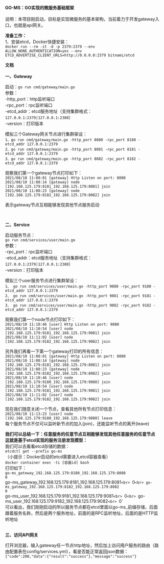 **GO-MS：GO实现的微服务基础框架**
<br>
<br>
说明：本项目刚启动，目标是实现微服务的基本架构，当前着力于开发gateway入口，也就是api网关。<br>

**准备工作：**<br>
1、安装etcd，Docker快捷安装：<br>
`docker run --rm -it -d -p 2379:2379 --env ALLOW_NONE_AUTHENTICATION=yes --env ETCD_ADVERTISE_CLIENT_URLS=http://0.0.0.0:2379 bitnami/etcd`
<br>

**文档**<br><br>
**一、Gateway**<br>

启动：`go run cmd/gateway/main.go`<br>
参数：<br>
-http_port：http监听端口<br>
-rpc_port：rpc监听端口<br>
-etcd_addr：etcd服务地址（支持集群格式：`127.0.0.1:2379|127.0.0.1:2380`）<br>
-version：打印版本<br>

模拟三个Gateway网关节点进行集群架设：<br>
`1、go run cmd/gateway/main.go -http_port 8080 -rpc_port 8180 -etcd_addr 127.0.0.1:2379`<br>
`2、go run cmd/gateway/main.go -http_port 8081 -rpc_port 8181 -etcd_addr 127.0.0.1:2379`<br>
`3、go run cmd/gateway/main.go -http_port 8082 -rpc_port 8182 -etcd_addr 127.0.0.1:2379`<br>

观察我们第一个gateway节点打印如下：<br>
`2021/08/10 11:08:01 [gateway] Http Listen on port: 8080`<br>
`2021/08/10 11:08:14 [gateway] node [192.168.125.179:8181_192.168.125.179:8081] join`<br>
`2021/08/10 11:08:23 [gateway] node [192.168.125.179:8182_192.168.125.179:8082] join`

表示gateway节点互相能够发现其他节点服务启动

<br>

**二、Service**<br>

启动服务节点：<br>
`go run cmd/services/user/main.go`<br>
参数：<br>
-rpc_port：rpc监听端口<br>
-etcd_addr：etcd服务地址（支持集群格式：`127.0.0.1:2379|127.0.0.1:2380`）<br>
-version：打印版本<br>

模拟三个user服务节点进行集群架设：<br>
`1、 go run cmd/services/user/main.go -http_port 9080 -rpc_port 9180 -etcd_addr 127.0.0.1:2379`<br>
`2、 go run cmd/services/user/main.go -http_port 9081 -rpc_port 9181 -etcd_addr 127.0.0.1:2379`<br>
`3、 go run cmd/services/user/main.go -http_port 9082 -rpc_port 9182 -etcd_addr 127.0.0.1:2379`<br>

观察我们第一个node节点打印如下：<br>
`2021/08/10 11:10:46 [user] Http Listen on port: 9080`<br>
`2021/08/10 11:10:54 [user] node [192.168.125.179:9181_192.168.125.179:9081] join`<br>
`2021/08/10 11:11:02 [user] node [192.168.125.179:9182_192.168.125.179:9082] join`<br>

另外我们再看一下第一个gateway打印的所有信息：<br>
`2021/08/10 11:08:01 [gateway] Http Listen on port: 8080`<br>
`2021/08/10 11:08:14 [gateway] node [192.168.125.179:8181_192.168.125.179:8081] join`<br>
`2021/08/10 11:08:23 [gateway] node [192.168.125.179:8182_192.168.125.179:8082] join`<br>
`2021/08/10 11:10:46 [user] node [192.168.125.179:9180_192.168.125.179:9080] join`<br>
`2021/08/10 11:10:54 [user] node [192.168.125.179:9181_192.168.125.179:9081] join`<br>
`2021/08/10 11:11:02 [user] node [192.168.125.179:9182_192.168.125.179:9082] join`<br>

现在我们随意关闭一个节点，查看其他所有节点打印信息：<br>
`2021/08/10 11:13:23 [user] node [192.168.125.179:9180_192.168.125.179:9080] leave`<br>
每个服务节点不仅可以监听新节点的加入(join)，还能监听节点的离开(leave)

**我们可以总结一下：任意服务的任意节点互相能够发现其他任意服务的任意节点**<br>
**这就是基于etcd实现的服务注册发现模型：**<br>
我们可以去看看etcd存储的数据：<br>
`etcdctl get --prefix go-ms`<br>
（小提示：Docker启动的etcd需要进入etcd容器查看）<br>
`docker container exec -ti [容器id] bash`<br>
打印如下：<br>
`go-ms_gateway_192.168.125.179:8180_192.168.125.179:8080`<br>
`0`<br>
go-ms_gateway_192.168.125.179:8181_192.168.125.179:8081`<br>
`0`<br>
go-ms_gateway_192.168.125.179:8182_192.168.125.179:8082`<br>
`0`<br>
go-ms_user_192.168.125.179:9181_192.168.125.179:9081`<br>
`0`<br>
`go-ms_user_192.168.125.179:9182_192.168.125.179:9082`<br>
`0`<br>
可以看出，我们刚刚启动的所以服务节点都在etcd里面以go-ms_前缀存储，后面跟着服务名称，然后是两个服务地址，前面的是RPC监听地址，后面的是HTTP监听地址<br><br>

**三、访问API网关**<br>

打开浏览器，输入gateway任一节点http地址，然后加上访问用户服务的路由（路由配置表在config/services.yml），看是否能正常返回json数据：<br>
`{"code":200,"data":{"result":"success"},"message":"success"}`